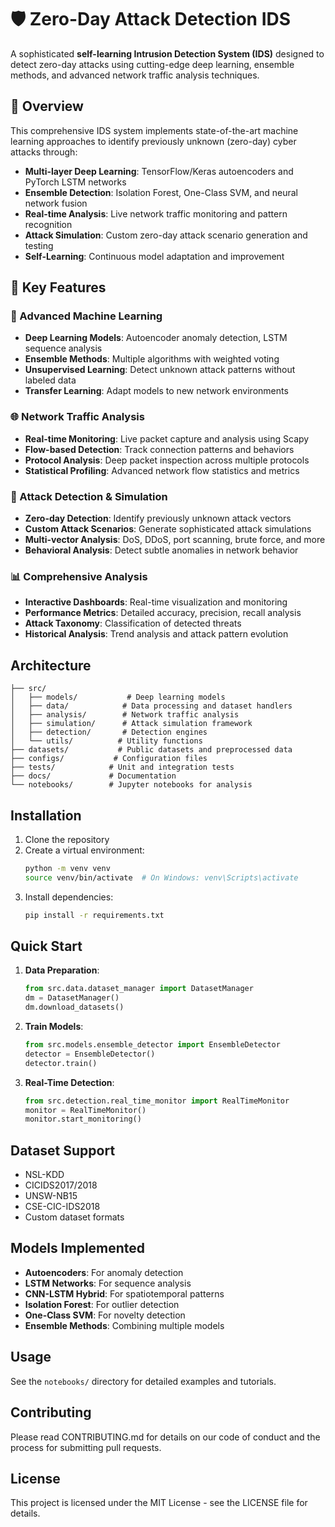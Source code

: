 # 🛡️ Zero-Day Attack Detection IDS

A sophisticated **self-learning Intrusion Detection System (IDS)** designed to detect zero-day attacks using cutting-edge deep learning, ensemble methods, and advanced network traffic analysis techniques.

## 🌟 Overview

This comprehensive IDS system implements state-of-the-art machine learning approaches to identify previously unknown (zero-day) cyber attacks through:

- **Multi-layer Deep Learning**: TensorFlow/Keras autoencoders and PyTorch LSTM networks
- **Ensemble Detection**: Isolation Forest, One-Class SVM, and neural network fusion
- **Real-time Analysis**: Live network traffic monitoring and pattern recognition
- **Attack Simulation**: Custom zero-day attack scenario generation and testing
- **Self-Learning**: Continuous model adaptation and improvement

## 🚀 Key Features

### 🧠 Advanced Machine Learning

- **Deep Learning Models**: Autoencoder anomaly detection, LSTM sequence analysis
- **Ensemble Methods**: Multiple algorithms with weighted voting
- **Unsupervised Learning**: Detect unknown attack patterns without labeled data
- **Transfer Learning**: Adapt models to new network environments

### 🌐 Network Traffic Analysis

- **Real-time Monitoring**: Live packet capture and analysis using Scapy
- **Flow-based Detection**: Track connection patterns and behaviors
- **Protocol Analysis**: Deep packet inspection across multiple protocols
- **Statistical Profiling**: Advanced network flow statistics and metrics

### 🎯 Attack Detection & Simulation

- **Zero-day Detection**: Identify previously unknown attack vectors
- **Custom Attack Scenarios**: Generate sophisticated attack simulations
- **Multi-vector Analysis**: DoS, DDoS, port scanning, brute force, and more
- **Behavioral Analysis**: Detect subtle anomalies in network behavior

### 📊 Comprehensive Analysis

- **Interactive Dashboards**: Real-time visualization and monitoring
- **Performance Metrics**: Detailed accuracy, precision, recall analysis
- **Attack Taxonomy**: Classification of detected threats
- **Historical Analysis**: Trend analysis and attack pattern evolution

## Architecture

```
├── src/
│   ├── models/           # Deep learning models
│   ├── data/            # Data processing and dataset handlers
│   ├── analysis/        # Network traffic analysis
│   ├── simulation/      # Attack simulation framework
│   ├── detection/       # Detection engines
│   └── utils/          # Utility functions
├── datasets/           # Public datasets and preprocessed data
├── configs/           # Configuration files
├── tests/            # Unit and integration tests
├── docs/             # Documentation
└── notebooks/        # Jupyter notebooks for analysis
```

## Installation

1. Clone the repository
2. Create a virtual environment:
   ```bash
   python -m venv venv
   source venv/bin/activate  # On Windows: venv\Scripts\activate
   ```
3. Install dependencies:
   ```bash
   pip install -r requirements.txt
   ```

## Quick Start

1. **Data Preparation**:

   ```python
   from src.data.dataset_manager import DatasetManager
   dm = DatasetManager()
   dm.download_datasets()
   ```

2. **Train Models**:

   ```python
   from src.models.ensemble_detector import EnsembleDetector
   detector = EnsembleDetector()
   detector.train()
   ```

3. **Real-Time Detection**:
   ```python
   from src.detection.real_time_monitor import RealTimeMonitor
   monitor = RealTimeMonitor()
   monitor.start_monitoring()
   ```

## Dataset Support

- NSL-KDD
- CICIDS2017/2018
- UNSW-NB15
- CSE-CIC-IDS2018
- Custom dataset formats

## Models Implemented

- **Autoencoders**: For anomaly detection
- **LSTM Networks**: For sequence analysis
- **CNN-LSTM Hybrid**: For spatiotemporal patterns
- **Isolation Forest**: For outlier detection
- **One-Class SVM**: For novelty detection
- **Ensemble Methods**: Combining multiple models

## Usage

See the `notebooks/` directory for detailed examples and tutorials.

## Contributing

Please read CONTRIBUTING.md for details on our code of conduct and the process for submitting pull requests.

## License

This project is licensed under the MIT License - see the LICENSE file for details.
